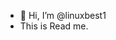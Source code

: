 - 👋 Hi, I’m @linuxbest1
- This is Read me.
<!---
linuxbest1/linuxbest1 is a ✨ special ✨ repository because its `README.md` (this file) appears on your GitHub profile.
You can click the Preview link to take a look at your changes.
--->
